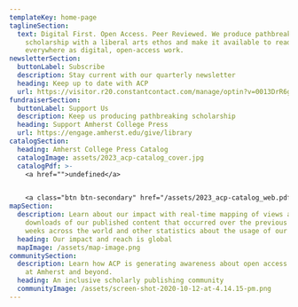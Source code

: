 ```yaml
---
templateKey: home-page
taglineSection:
  text: Digital First. Open Access. Peer Reviewed. We produce pathbreaking
    scholarship with a liberal arts ethos and make it available to readers
    everywhere as digital, open-access work.
newsletterSection:
  buttonLabel: Subscribe
  description: Stay current with our quarterly newsletter
  heading: Keep up to date with ACP
  url: https://visitor.r20.constantcontact.com/manage/optin?v=0013DrR6g8m_-n07OrbI1eZRz5CjLmfcdeXQPZX4RlDGW9zhWbxaf90uX_8hMD9IXD2pSe5XnutydjyXery33ZRgKEOSwQbT9bWpgP0TFN-LGE%3D
fundraiserSection:
  buttonLabel: Support Us
  description: Keep us producing pathbreaking scholarship
  heading: Support Amherst College Press
  url: https://engage.amherst.edu/give/library
catalogSection:
  heading: Amherst College Press Catalog
  catalogImage: assets/2023_acp-catalog_cover.jpg
  catalogPdf: >-
    <a href="">undefined</a>


    <a class="btn btn-secondary" href="/assets/2023_acp-catalog_web.pdf">Explore our Catalog</a>
mapSection:
  description: Learn about our impact with real-time mapping of views and
    downloads of our published content that occurred over the previous four
    weeks across the world and other statistics about the usage of our books.
  heading: Our impact and reach is global
  mapImage: /assets/map-image.png
communitySection:
  description: Learn how ACP is generating awareness about open access publishing
    at Amherst and beyond.
  heading: An inclusive scholarly publishing community
  communityImage: /assets/screen-shot-2020-10-12-at-4.14.15-pm.png
---
```

